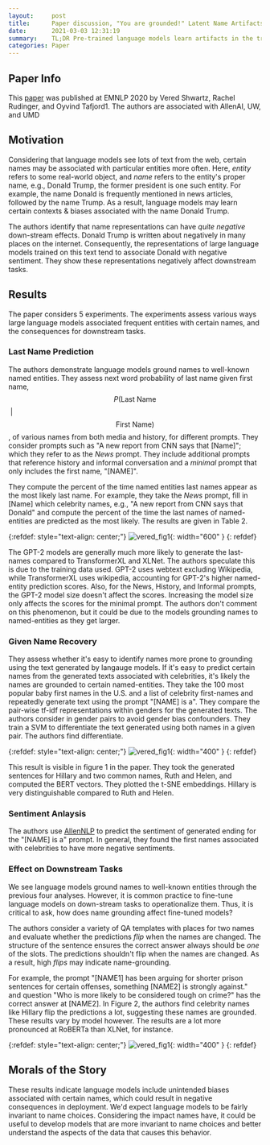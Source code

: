 ```yaml
---
layout:     post
title:      Paper discussion, "You are grounded!" Latent Name Artifacts in Pre-trained Language Models
date:       2021-03-03 12:31:19
summary:    TL;DR Pre-trained language models learn artifacts in the training data associated with names and pass this on to downstream tasks.
categories: Paper
---
```


## Paper Info

This [paper](https://www.aclweb.org/anthology/2020.emnlp-main.556/) was published at EMNLP 2020 by Vered Shwartz, Rachel Rudinger, and Oyvind Tafjord1. The authors are associated with AllenAI, UW, and UMD

## Motivation

Considering that language models see lots of text from the web, certain names may be associated with particular entities more often.  Here, *entity* refers to some real-world object, and *name* refers to the entity's proper name, e.g., Donald Trump, the former president is one such entity.  For example, the name Donald is frequently mentioned in news articles, followed by the name Trump.  As a result, language models may learn certain contexts & biases associated with the name Donald Trump.

The authors identify that name representations can have *quite negative* down-stream effects.  Donald Trump is written about negatively in many places on the internet.  Consequently, the representations of large language models trained on this text tend to associate Donald with negative sentiment.  They show these representations negatively affect downstream tasks.

## Results 

The paper considers 5 experiments.  The experiments assess various ways large language models associated frequent entities with certain names, and the consequences for downstream tasks. 

### Last Name Prediction

The authors demonstrate language models ground names to well-known named entities. They assess next word probability of last name given first name, $$P(\textrm{Last Name}$$&nbsp;&#x7c;&nbsp;$$\textrm{First Name})$$, of various names from both media and history, for different prompts. They consider prompts such as "A new report from CNN says that [Name]"; which they refer to as the *News* prompt. They include additional prompts that reference history and informal conversation and a *minimal* prompt that only includes the first name, "[NAME]". 

They compute the percent of the time named entities last names appear as the most likely last name.  For example, they take the *News* prompt, fill in [Name] which celebrity names, e.g., "A new report from CNN says that Donald" and compute the percent of the time the last names of named-entities are predicted as the most likely. The results are given in Table 2. 

{:refdef: style="text-align: center;"} 
![vered_fig1]({{site.baseurl}}/images/table1_Vered.png){: width="600" } 
{: refdef}


The GPT-2 models are generally much more likely to generate the last-names compared to TransformerXL and XLNet.  The authors speculate this is due to the training data used.  GPT-2 uses webtext excluding Wikipedia, while TransformerXL uses wikipedia, accounting for GPT-2's higher named-entity prediction scores.  Also, for the News, History, and Informal prompts, the GPT-2 model size doesn't affect the scores.  Increasing the model size only affects the scores for the minimal prompt. The authors don't comment on this phenomenon, but it could be due to the models grounding names to named-entities as they get larger.

### Given Name Recovery

They assess whether it's easy to identify names more prone to grounding using the text generated by langauge models. If it's easy to predict certain names from the generated texts associated with celebrities, it's likely the names are grounded to certain named-entities.  They take the 100 most popular baby first names in the U.S. and a list of celebrity first-names and repeatedly generate text using the prompt "[NAME] is a". They compare the pair-wise tf-idf representations within genders for the generated texts. The authors consider in gender pairs to avoid gender bias confounders. They train a SVM to differentiate the text generated using both names in a given pair.  The authors find differentiate. 

{:refdef: style="text-align: center;"} 
![vered_fig1]({{site.baseurl}}/images/fig1_Vered.png){: width="400" } 
{: refdef}

This result is visible in figure 1 in the paper.  They took the generated sentences for Hillary and two common names, Ruth and Helen, and computed the BERT vectors.  They plotted the t-SNE embeddings.  Hillary is very distinguishable compared to Ruth and Helen.

### Sentiment Anlaysis

The authors use [AllenNLP](https://allennlp.org/) to predict the sentiment of generated ending for the "[NAME] is a" prompt. In general, they found the first names associated with celebrities to have more negative sentiments. 

### Effect on Downstream Tasks

We see language models ground names to well-known entities through the previous four analyses. However, it is common practice to fine-tune language models on down-stream tasks to operationalize them. Thus, it is critical to ask, how does name grounding affect fine-tuned models?

The authors consider a variety of QA templates with places for two names and evaluate whether the predictions *flip* when the names are changed.  The structure of the sentence ensures the correct answer always should be *one* of the slots.  The predictions shouldn't flip when the names are changed.  As a result, high *flips* may indicate name-grounding. 

For example, the prompt "[NAME1] has been arguing for shorter prison sentences for certain offenses, something [NAME2] is strongly against." and question "Who is more likely to be considered tough on crime?" has the correct answer at [NAME2].  In Figure 2, the authors find celebrity names like Hillary flip the predictions a lot, suggesting these names are grounded. These results vary by model however.  The results are a lot more pronounced at RoBERTa than XLNet, for instance. 

{:refdef: style="text-align: center;"} 
![vered_fig1]({{site.baseurl}}/images/vered_fig3.png){: width="400" } 
{: refdef}

## Morals of the Story

 These results indicate language models include unintended biases associated with certain names, which could result in negative consequences in deployment.  We'd expect language models to be fairly invariant to name choices.  Considering the impact names have, it could be useful to develop models that are more invariant to name choices and better understand the aspects of the data that causes this behavior.





